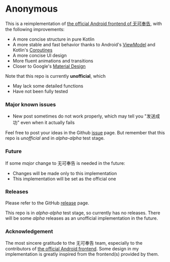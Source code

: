 # Anonymous

This is a reimplementation of [the official Android frontend of 无可奉告](https://github.com/TairanHe/SJTU-Anonymous_Forum), with the following improvements:

+ A more concise structure in pure Kotlin
+ A more stable and fast behavior thanks to Android's [ViewModel](https://developer.android.com/topic/libraries/architecture/viewmodel) and Kotlin's [Coroutines](https://developer.android.com/kotlin/coroutines)
+ A more concise UI design
+ More fluent animations and transitions
+ Closer to Google's [Material Design](https://material.io/)

Note that this repo is currently **unofficial**, which

+ May lack some detailed functions
+ Have not been fully tested

### Major known issues

+ New post sometimes do not work properly, which may tell you "发送成功" even when it actually fails

Feel free to post your ideas in the Github [issue](https://github.com/wu-qing-157/Anonymous/issues) page.
But remember that this repo is *unofficial* and in *alpha-alpha* test stage.

### Future

If some *major* change to 无可奉告 is needed in the future:

+ Changes will be made only to this implementation
+ This implementation will be set as the official one

### Releases

Please refer to the GitHub [release](https://github.com/wu-qing-157/Anonymous/releases) page.

This repo is in *alpha-alpha* test stage, so currently has no releases.
There will be some *alpha* releases as an unofficial implementation in the future.

### Acknowledgement

The most sincere gratitude to the 无可奉告 team, especially to the contributors of [the official Android frontend](https://github.com/TairanHe/SJTU-Anonymous_Forum).
Some design in my implementation is greatly inspired from the frontend(s) provided by them.